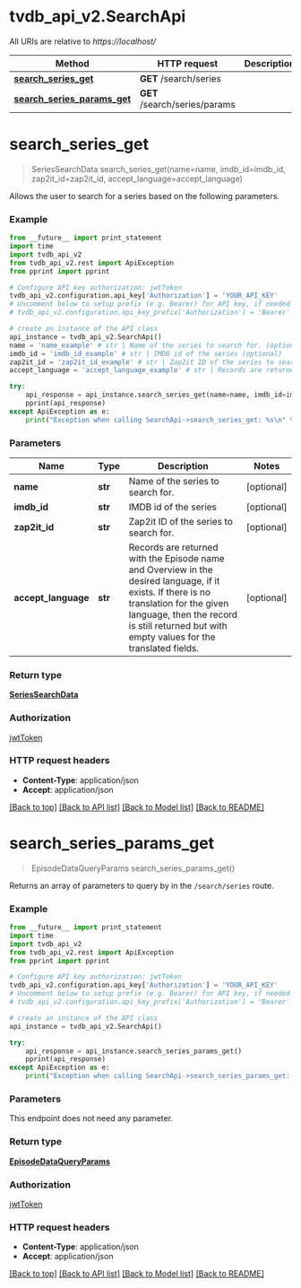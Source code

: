# tvdb_api_v2.SearchApi

All URIs are relative to *https://localhost/*

Method | HTTP request | Description
------------- | ------------- | -------------
[**search_series_get**](SearchApi.md#search_series_get) | **GET** /search/series | 
[**search_series_params_get**](SearchApi.md#search_series_params_get) | **GET** /search/series/params | 


# **search_series_get**
> SeriesSearchData search_series_get(name=name, imdb_id=imdb_id, zap2it_id=zap2it_id, accept_language=accept_language)



Allows the user to search for a series based on the following parameters.

### Example 
```python
from __future__ import print_statement
import time
import tvdb_api_v2
from tvdb_api_v2.rest import ApiException
from pprint import pprint

# Configure API key authorization: jwtToken
tvdb_api_v2.configuration.api_key['Authorization'] = 'YOUR_API_KEY'
# Uncomment below to setup prefix (e.g. Bearer) for API key, if needed
# tvdb_api_v2.configuration.api_key_prefix['Authorization'] = 'Bearer'

# create an instance of the API class
api_instance = tvdb_api_v2.SearchApi()
name = 'name_example' # str | Name of the series to search for. (optional)
imdb_id = 'imdb_id_example' # str | IMDB id of the series (optional)
zap2it_id = 'zap2it_id_example' # str | Zap2it ID of the series to search for. (optional)
accept_language = 'accept_language_example' # str | Records are returned with the Episode name and Overview in the desired language, if it exists. If there is no translation for the given language, then the record is still returned but with empty values for the translated fields. (optional)

try: 
    api_response = api_instance.search_series_get(name=name, imdb_id=imdb_id, zap2it_id=zap2it_id, accept_language=accept_language)
    pprint(api_response)
except ApiException as e:
    print("Exception when calling SearchApi->search_series_get: %s\n" % e)
```

### Parameters

Name | Type | Description  | Notes
------------- | ------------- | ------------- | -------------
 **name** | **str**| Name of the series to search for. | [optional] 
 **imdb_id** | **str**| IMDB id of the series | [optional] 
 **zap2it_id** | **str**| Zap2it ID of the series to search for. | [optional] 
 **accept_language** | **str**| Records are returned with the Episode name and Overview in the desired language, if it exists. If there is no translation for the given language, then the record is still returned but with empty values for the translated fields. | [optional] 

### Return type

[**SeriesSearchData**](SeriesSearchData.md)

### Authorization

[jwtToken](../README.md#jwtToken)

### HTTP request headers

 - **Content-Type**: application/json
 - **Accept**: application/json

[[Back to top]](#) [[Back to API list]](../README.md#documentation-for-api-endpoints) [[Back to Model list]](../README.md#documentation-for-models) [[Back to README]](../README.md)

# **search_series_params_get**
> EpisodeDataQueryParams search_series_params_get()



Returns an array of parameters to query by in the `/search/series` route.

### Example 
```python
from __future__ import print_statement
import time
import tvdb_api_v2
from tvdb_api_v2.rest import ApiException
from pprint import pprint

# Configure API key authorization: jwtToken
tvdb_api_v2.configuration.api_key['Authorization'] = 'YOUR_API_KEY'
# Uncomment below to setup prefix (e.g. Bearer) for API key, if needed
# tvdb_api_v2.configuration.api_key_prefix['Authorization'] = 'Bearer'

# create an instance of the API class
api_instance = tvdb_api_v2.SearchApi()

try: 
    api_response = api_instance.search_series_params_get()
    pprint(api_response)
except ApiException as e:
    print("Exception when calling SearchApi->search_series_params_get: %s\n" % e)
```

### Parameters
This endpoint does not need any parameter.

### Return type

[**EpisodeDataQueryParams**](EpisodeDataQueryParams.md)

### Authorization

[jwtToken](../README.md#jwtToken)

### HTTP request headers

 - **Content-Type**: application/json
 - **Accept**: application/json

[[Back to top]](#) [[Back to API list]](../README.md#documentation-for-api-endpoints) [[Back to Model list]](../README.md#documentation-for-models) [[Back to README]](../README.md)

